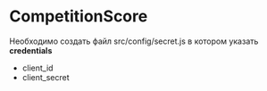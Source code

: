 # CompetitionScore
Необходимо создать файл src/config/secret.js в котором указать **credentials**
 - client_id
 - client_secret
